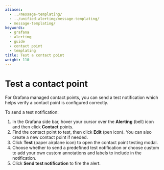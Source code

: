 ```yaml
---
aliases:
  - ../message-templating/
  - ../unified-alerting/message-templating/
  - message-templating/
keywords:
  - grafana
  - alerting
  - guide
  - contact point
  - templating
title: Test a contact point
weight: 110
---
```


# Test a contact point

For Grafana managed contact points, you can send a test notification which helps verify a contact point is configured correctly.

To send a test notification:

1. In the Grafana side bar, hover your cursor over the **Alerting** (bell) icon and then click **Contact** points.
1. Find the contact point to test, then click **Edit** (pen icon). You can also create a new contact point if needed.
1. Click **Test** (paper airplane icon) to open the contact point testing modal.
1. Choose whether to send a predefined test notification or choose custom to add your own custom annotations and labels to include in the notification.
1. Click **Send test notification** to fire the alert.
